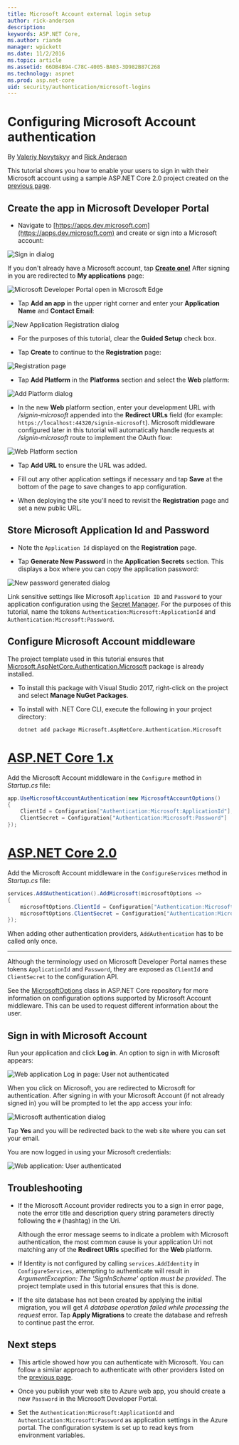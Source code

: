 ```yaml
---
title: Microsoft Account external login setup
author: rick-anderson
description: 
keywords: ASP.NET Core,
ms.author: riande
manager: wpickett
ms.date: 11/2/2016
ms.topic: article
ms.assetid: 66DB4B94-C78C-4005-BA03-3D982B87C268
ms.technology: aspnet
ms.prod: asp.net-core
uid: security/authentication/microsoft-logins
---
```

# Configuring Microsoft Account authentication

<a name=security-authentication-microsoft-logins></a>

By [Valeriy Novytskyy](https://github.com/01binary) and [Rick Anderson](https://twitter.com/RickAndMSFT)

This tutorial shows you how to enable your users to sign in with their Microsoft account using a sample ASP.NET Core 2.0 project created on the [previous page](index.md).

## Create the app in Microsoft Developer Portal

* Navigate to [https://apps.dev.microsoft.com](https://apps.dev.microsoft.com) and create or sign into a Microsoft account:

![Sign in dialog](index/_static/MicrosoftDevLogin.png)

If you don't already have a Microsoft account, tap **[Create one!](https://signup.live.com/signup?wa=wsignin1.0&rpsnv=13&ct=1478151035&rver=6.7.6643.0&wp=SAPI_LONG&wreply=https%3a%2f%2fapps.dev.microsoft.com%2fLoginPostBack&id=293053&aadredir=1&contextid=D70D4F21246BAB50&bk=1478151036&uiflavor=web&uaid=f0c3de863a914c358b8dc01b1ff49e85&mkt=EN-US&lc=1033&lic=1)** After signing in you are redirected to **My applications** page:

![Microsoft Developer Portal open in Microsoft Edge](index/_static/MicrosoftDev.png)

* Tap **Add an app** in the upper right corner and enter your **Application Name** and **Contact Email**:

![New Application Registration dialog](index/_static/MicrosoftDevAppCreate.png)

* For the purposes of this tutorial, clear the **Guided Setup** check box.

* Tap **Create** to continue to the **Registration** page:

![Registration page](index/_static/MicrosoftDevAppReg.png)

* Tap **Add Platform** in the **Platforms** section and select the **Web** platform:

![Add Platform dialog](index/_static/MicrosoftDevAppPlatform.png)

* In the new **Web** platform section, enter your development URL with */signin-microsoft* appended into the **Redirect URLs** field (for example: `https://localhost:44320/signin-microsoft`). Microsoft middleware configured later in this tutorial will automatically handle requests at */signin-microsoft* route to implement the OAuth flow:

![Web Platform section](index/_static/MicrosoftRedirectUri.png)

* Tap **Add URL** to ensure the URL was added.

* Fill out any other application settings if necessary and tap **Save** at the bottom of the page to save changes to app configuration.

* When deploying the site you'll need to revisit the **Registration** page and set a new public URL.

## Store Microsoft Application Id and Password

* Note the `Application Id` displayed on the **Registration** page.

* Tap **Generate New Password** in the **Application Secrets** section. This displays a box where you can copy the application password:

![New password generated dialog](index/_static/MicrosoftDevPassword.png)

Link sensitive settings like Microsoft `Application ID` and `Password` to your application configuration using the [Secret Manager](../../app-secrets.md). For the purposes of this tutorial, name the tokens `Authentication:Microsoft:ApplicationId` and `Authentication:Microsoft:Password`.

## Configure Microsoft Account middleware

The project template used in this tutorial ensures that 
[Microsoft.AspNetCore.Authentication.Microsoft](https://www.nuget.org/packages/Microsoft.AspNetCore.Authentication.Microsoft) package is already installed.

* To install this package with Visual Studio 2017, right-click on the project and select **Manage NuGet Packages**.
* To install with .NET Core CLI, execute the following in your project directory:

   `dotnet add package Microsoft.AspNetCore.Authentication.Microsoft`

# [ASP.NET Core 1.x](#tab/aspnet1x)

Add the Microsoft Account middleware in the `Configure` method in *Startup.cs* file:

```csharp
app.UseMicrosoftAccountAuthentication(new MicrosoftAccountOptions()
{
    ClientId = Configuration["Authentication:Microsoft:ApplicationId"],
    ClientSecret = Configuration["Authentication:Microsoft:Password"]
});
```

# [ASP.NET Core 2.0](#tab/aspnet20)

Add the Microsoft Account middleware in the `ConfigureServices` method in *Startup.cs* file:

```csharp
services.AddAuthentication().AddMicrosoft(microsoftOptions =>
{
    microsoftOptions.ClientId = Configuration["Authentication:Microsoft:ApplicationId"];
    microsoftOptions.ClientSecret = Configuration["Authentication:Microsoft:Password"];
});
```

When adding other authentication providers, `AddAuthentication` has to be called only once.

---

Although the terminology used on Microsoft Developer Portal names these tokens `ApplicationId` and `Password`, they are exposed as `ClientId` and `ClientSecret` to the configuration API.

See the [MicrosoftOptions](https://github.com/aspnet/Security/blob/dev/src/Microsoft.AspNetCore.Authentication.Microsoft/MicrosoftOptions.cs) class in ASP.NET Core repository for more information on configuration options supported by Microsoft Account middleware. This can be used to request different information about the user.

## Sign in with Microsoft Account

Run your application and click **Log in**. An option to sign in with Microsoft appears:

![Web application Log in page: User not authenticated](index/_static/DoneMicrosoft.png)

When you click on Microsoft, you are redirected to Microsoft for authentication. After signing in with your Microsoft Account (if not already signed in) you will be prompted to let the app access your info:

![Microsoft authentication dialog](index/_static/MicrosoftLogin.png)

Tap **Yes** and you will be redirected back to the web site where you can set your email.

You are now logged in using your Microsoft credentials:

![Web application: User authenticated](index/_static/Done.png)

## Troubleshooting

* If the Microsoft Account provider redirects you to a sign in error page, note the error title and description query string parameters directly following the `#` (hashtag) in the Uri.

  Although the error message seems to indicate a problem with Microsoft authentication, the most common cause is your application Uri not matching any of the **Redirect URIs** specified for the **Web** platform.
* If Identity is not configured by calling `services.AddIdentity` in `ConfigureServices`, attempting to authenticate will result in *ArgumentException: The 'SignInScheme' option must be provided*. The project template used in this tutorial ensures that this is done.
* If the site database has not been created by applying the initial migration, you will get *A database operation failed while processing the request* error. Tap **Apply Migrations** to create the database and refresh to continue past the error.

## Next steps

* This article showed how you can authenticate with Microsoft. You can follow a similar approach to authenticate with other providers listed on the [previous page](index.md).

* Once you publish your web site to Azure web app, you should create a new `Password` in the Microsoft Developer Portal.

* Set the `Authentication:Microsoft:ApplicationId` and `Authentication:Microsoft:Password` as application settings in the Azure portal. The configuration system is set up to read keys from environment variables.
